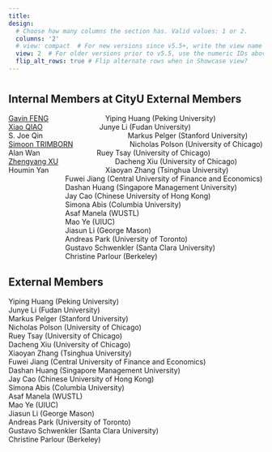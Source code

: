 ```yaml
---
title:
design:
  # Choose how many columns the section has. Valid values: 1 or 2.
  columns: '2'
  # view: compact  # For new versions since v5.5+, write the view name
  view: 2  # For older versions prior to v5.5, use the numeric IDs above
  flip_alt_rows: true # Flip alternate rows when in Showcase view?
---
```


# 
## Internal Members at CityU                                               External Members<br>

[Gavin FENG](https://www.gavinfeng702.com/)&emsp;&emsp;&emsp;&emsp;&emsp;&emsp;&emsp;&emsp;Yiping Huang (Peking University) </font><br>
[Xiao QIAO](https://sites.google.com/site/xiaoqiao10/)&emsp;&emsp;&emsp;&emsp;&emsp;&emsp;&emsp;&emsp;Junye Li (Fudan University)<br>
S. Joe Qin&emsp;&emsp;&emsp;&emsp;&emsp;&emsp;&emsp;&emsp;&emsp;&emsp;&emsp;&emsp;Markus Pelger (Stanford University)<br>
[Simoon TRIMBORN](https://www.simontrimborn.de/)&emsp;&emsp;&emsp;&emsp;&emsp;&emsp;&emsp;&emsp;Nicholas Polson (University of Chicago)<br>
Alan Wan&emsp;&emsp;&emsp;&emsp;&emsp;&emsp;&emsp;&emsp;Ruey Tsay (University of Chicago)<br>
[Zhengyang XU](https://sites.google.com/view/zhengyxu)&emsp;&emsp;&emsp;&emsp;&emsp;&emsp;&emsp;&emsp;Dacheng Xiu (University of Chicago)<br>
Houmin Yan&emsp;&emsp;&emsp;&emsp;&emsp;&emsp;&emsp;&emsp;Xiaoyan Zhang (Tsinghua University)<br>
&emsp;&emsp;&emsp;&emsp;&emsp;&emsp;&emsp;&emsp;Fuwei Jiang (Central University of Finance and Economics)<br>
&emsp;&emsp;&emsp;&emsp;&emsp;&emsp;&emsp;&emsp;Dashan Huang (Singapore Management University)<br>
&emsp;&emsp;&emsp;&emsp;&emsp;&emsp;&emsp;&emsp;Jay Cao (Chinese University of Hong Kong)<br>
&emsp;&emsp;&emsp;&emsp;&emsp;&emsp;&emsp;&emsp;Simona Abis (Columbia University)<br>
&emsp;&emsp;&emsp;&emsp;&emsp;&emsp;&emsp;&emsp;Asaf Manela (WUSTL)<br>
&emsp;&emsp;&emsp;&emsp;&emsp;&emsp;&emsp;&emsp;Mao Ye (UIUC)<br>
&emsp;&emsp;&emsp;&emsp;&emsp;&emsp;&emsp;&emsp;Jiasun Li (George Mason)<br>
&emsp;&emsp;&emsp;&emsp;&emsp;&emsp;&emsp;&emsp;Andreas Park (University of Toronto)<br>
&emsp;&emsp;&emsp;&emsp;&emsp;&emsp;&emsp;&emsp;Gustavo Schwenkler (Santa Clara University)<br>
&emsp;&emsp;&emsp;&emsp;&emsp;&emsp;&emsp;&emsp;Christine Parlour (Berkeley)<br>



## External Members<br>
Yiping Huang (Peking University) </font><br>
Junye Li (Fudan University)<br>
Markus Pelger (Stanford University)<br>
Nicholas Polson (University of Chicago)<br>
Ruey Tsay (University of Chicago)<br>
Dacheng Xiu (University of Chicago)<br>
Xiaoyan Zhang (Tsinghua University)<br>
Fuwei Jiang (Central University of Finance and Economics)<br>
Dashan Huang (Singapore Management University)<br>
Jay Cao (Chinese University of Hong Kong)<br>
Simona Abis (Columbia University)<br>
Asaf Manela (WUSTL)<br>
Mao Ye (UIUC)<br>
Jiasun Li (George Mason)<br>
Andreas Park (University of Toronto)<br>
Gustavo Schwenkler (Santa Clara University)<br>
Christine Parlour (Berkeley)<br>
